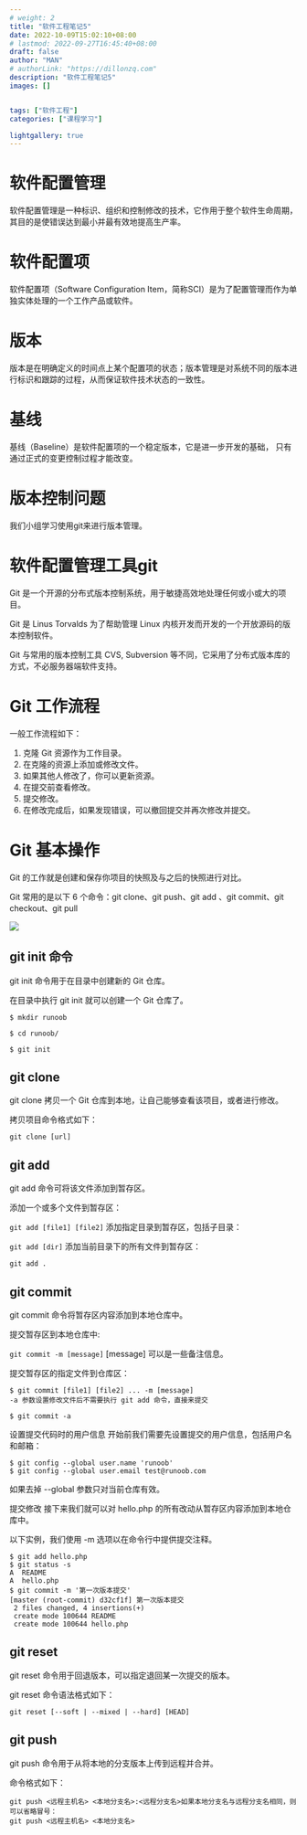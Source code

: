 ```yaml
---
# weight: 2
title: "软件工程笔记5"
date: 2022-10-09T15:02:10+08:00
# lastmod: 2022-09-27T16:45:40+08:00
draft: false
author: "MAN"
# authorLink: "https://dillonzq.com"
description: "软件工程笔记5"
images: []


tags: ["软件工程"]
categories: ["课程学习"]

lightgallery: true
---
```

# 软件配置管理

软件配置管理是一种标识、组织和控制修改的技术，它作用于整个软件生命周期，其目的是使错误达到最小并最有效地提高生产率。

# 软件配置项
软件配置项（Software Configuration Item，简称SCI）是为了配置管理而作为单独实体处理的一个工作产品或软件。



# 版本
版本是在明确定义的时间点上某个配置项的状态；版本管理是对系统不同的版本进行标识和跟踪的过程，从而保证软件技术状态的一致性。



# 基线
基线（Baseline）是软件配置项的一个稳定版本，它是进一步开发的基础， 只有通过正式的变更控制过程才能改变。



# 版本控制问题
我们小组学习使用git来进行版本管理。


# 软件配置管理工具git
Git 是一个开源的分布式版本控制系统，用于敏捷高效地处理任何或小或大的项目。

Git 是 Linus Torvalds 为了帮助管理 Linux 内核开发而开发的一个开放源码的版本控制软件。

Git 与常用的版本控制工具 CVS, Subversion 等不同，它采用了分布式版本库的方式，不必服务器端软件支持。

# Git 工作流程


一般工作流程如下：

1. 克隆 Git 资源作为工作目录。
2. 在克隆的资源上添加或修改文件。
3. 如果其他人修改了，你可以更新资源。
4. 在提交前查看修改。
5. 提交修改。
6. 在修改完成后，如果发现错误，可以撤回提交并再次修改并提交。
<!-- 下图展示了 Git 的工作流程： -->

# Git 基本操作
Git 的工作就是创建和保存你项目的快照及与之后的快照进行对比。


Git 常用的是以下 6 个命令：git clone、git push、git add 、git commit、git checkout、git pull

![](https://www.runoob.com/wp-content/uploads/2015/02/git-command.jpg)

## git init 命令
git init 命令用于在目录中创建新的 Git 仓库。

在目录中执行 git init 就可以创建一个 Git 仓库了。

```
$ mkdir runoob

$ cd runoob/

$ git init

```

## git clone
git clone 拷贝一个 Git 仓库到本地，让自己能够查看该项目，或者进行修改。

拷贝项目命令格式如下：

 `git clone [url]`

## git add
git add 命令可将该文件添加到暂存区。

添加一个或多个文件到暂存区：

`git add [file1] [file2]`
添加指定目录到暂存区，包括子目录：

`git add [dir]`
添加当前目录下的所有文件到暂存区：

`git add .`

## git commit
git commit 命令将暂存区内容添加到本地仓库中。

提交暂存区到本地仓库中:

`git commit -m [message]`
[message] 可以是一些备注信息。

提交暂存区的指定文件到仓库区：

```
$ git commit [file1] [file2] ... -m [message]
-a 参数设置修改文件后不需要执行 git add 命令，直接来提交

$ git commit -a

```

设置提交代码时的用户信息
开始前我们需要先设置提交的用户信息，包括用户名和邮箱：
```
$ git config --global user.name 'runoob'
$ git config --global user.email test@runoob.com
```

如果去掉 --global 参数只对当前仓库有效。

提交修改
接下来我们就可以对 hello.php 的所有改动从暂存区内容添加到本地仓库中。

以下实例，我们使用 -m 选项以在命令行中提供提交注释。
```
$ git add hello.php
$ git status -s
A  README
A  hello.php
$ git commit -m '第一次版本提交'
[master (root-commit) d32cf1f] 第一次版本提交
 2 files changed, 4 insertions(+)
 create mode 100644 README
 create mode 100644 hello.php
 ```

## git reset

git reset 命令用于回退版本，可以指定退回某一次提交的版本。

git reset 命令语法格式如下：

`git reset [--soft | --mixed | --hard] [HEAD]`

## git push
git push 命令用于从将本地的分支版本上传到远程并合并。

命令格式如下：
```
git push <远程主机名> <本地分支名>:<远程分支名>如果本地分支名与远程分支名相同，则可以省略冒号：
git push <远程主机名> <本地分支名>
```

